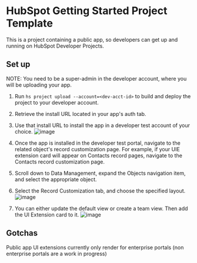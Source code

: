 # HubSpot Getting Started Project Template

This is a project containing a public app, so developers can get up and running on HubSpot Developer Projects.

## Set up
NOTE: You need to be a super-admin in the developer account, where you will be uploading your app.

1. Run `hs project upload --account=<dev-acct-id>` to build and deploy the project to your developer account.
2. Retrieve the install URL located in your app's auth tab.
3. Use that install URL to install the app in a developer test account of your choice.
![image](https://github.com/kemmerle/hubspot-public-app-template/assets/44659712/b1d89c75-9055-4828-9e74-73e75cb29056)


4. Once the app is installed in the developer test portal, navigate to the related object's record customization page. For example, if your UIE extension card will appear on Contacts record pages, navigate to the Contacts record customization page.
5. Scroll down to Data Management, expand the Objects navigation item, and select the appropriate object.
6. Select the Record Customization tab, and choose the specified layout.
![image](https://github.com/kemmerle/hubspot-public-app-template/assets/44659712/740b86f6-ee49-4667-98fc-35b2e4ee9005)

7. You can either update the default view or create a team view. Then add the UI Extension card to it.
![image](https://github.com/kemmerle/hubspot-public-app-template/assets/44659712/d8e74c43-f6d5-4f4e-8f52-f5324f55c565)

## Gotchas
Public app UI extensions currently only render for enterprise portals (non enterprise portals are a work in progress)
